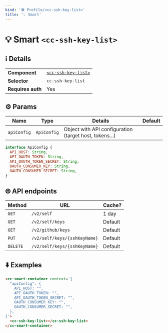 ```yaml
---
kind: '🛠 Profile/<cc-ssh-key-list>'
title: '💡 Smart'
---
```


# 💡 Smart `<cc-ssh-key-list>`

## ℹ️ Details

<table>
  <tr><td><strong>Component    </strong> <td><a href="🛠-profile-cc-ssh-key-list--default-story"><code>&lt;cc-ssh-key-list&gt;</code></a>
  <tr><td><strong>Selector     </strong> <td><code>cc-ssh-key-list</code>
  <tr><td><strong>Requires auth</strong> <td>Yes
</table>

## ⚙️ Params

| Name        | Type        | Details                                                | Default |
|-------------|-------------|--------------------------------------------------------|---------|
| `apiConfig` | `ApiConfig` | Object with API configuration (target host, tokens...) |         |

```js
interface ApiConfig {
  API_HOST: String,
  API_OAUTH_TOKEN: String,
  API_OAUTH_TOKEN_SECRET: String,
  OAUTH_CONSUMER_KEY: String,
  OAUTH_CONSUMER_SECRET: String,
}
```

## 🌐 API endpoints

| Method   | URL                          | Cache?  |
|----------|------------------------------|---------|
| `GET`    | `/v2/self`                   | 1 day   |
| `GET`    | `/v2/self/keys`              | Default |
| `GET`    | `/v2/github/keys`            | Default |
| `PUT`    | `/v2/self/keys/{sshKeyName}` | Default |
| `DELETE` | `/v2/self/keys/{sshKeyName}` | Default |

## ⬇️️ Examples

```html
<cc-smart-container context='{
  "apiConfig": {
    API_HOST: "",
    API_OAUTH_TOKEN: "",
    API_OAUTH_TOKEN_SECRET: "",
    OAUTH_CONSUMER_KEY: "",
    OAUTH_CONSUMER_SECRET: "",
  },
}'>
  <cc-ssh-key-list></cc-ssh-key-list>
</cc-smart-container>
```
